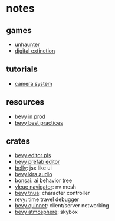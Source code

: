 # notes

## games

- [unhaunter](https://github.com/deavid/unhaunter)
- [digital extinction](https://github.com/DigitalExtinction/Game)

## tutorials

- [camera system](https://www.youtube.com/watch?v=rnqF6S7PfFA)

## resources

- [bevy in prod](https://github.com/Vrixyz/bevy_awesome_prod)
- [bevy best practices](https://github.com/tbillington/bevy_best_practices)

## crates

- [bevy editor pls](https://github.com/jakobhellermann/bevy_editor_pls)
- [bevy prefab editor](https://github.com/rewin123/space_editor)
- [belly](https://github.com/jkb0o/belly): jsx like ui
- [bevy kira audio](https://github.com/NiklasEi/bevy_kira_audio)
- [bonsai](https://github.com/Sollimann/bonsai): ai behavior tree
- [vleue navigator](https://github.com/vleue/vleue_navigator): nv mesh
- [bevy tnua](https://github.com/idanarye/bevy-tnua): character controller
- [revy](https://github.com/rerun-io/revy): time travel debugger
- [bevy quinnet](https://github.com/Henauxg/bevy_quinnet): client/server networking
- [bevy atmosphere](https://github.com/JonahPlusPlus/bevy_atmosphere): skybox
